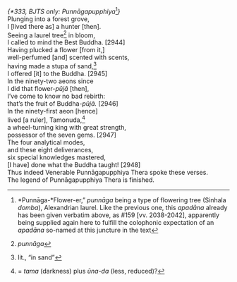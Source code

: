 *{\*333, BJTS only: Punnāgapupphiya*[^1]*}*  
Plunging into a forest grove,  
I \[lived there as\] a hunter \[then\].  
Seeing a laurel tree[^2] in bloom,  
I called to mind the Best Buddha. \[2944\]  
Having plucked a flower \[from it,\]  
well-perfumed \[and\] scented with scents,  
having made a stupa of sand,[^3]  
I offered \[it\] to the Buddha. \[2945\]  
In the ninety-two aeons since  
I did that flower-*pūjā* \[then\],  
I’ve come to know no bad rebirth:  
that’s the fruit of Buddha-*pūjā.* \[2946\]  
In the ninety-first aeon \[hence\]  
lived \[a ruler\], Tamonuda,[^4]  
a wheel-turning king with great strength,  
possessor of the seven gems. \[2947\]  
The four analytical modes,  
and these eight deliverances,  
six special knowledges mastered,  
\[I have\] done what the Buddha taught! \[2948\]  
Thus indeed Venerable Punnāgapupphiya Thera spoke these verses.  
The legend of Punnāgapupphiya Thera is finished.  
[^1]: *Punnāga-*Flower-er,” *punnāga* being a type of flowering tree
    (Sinhala *domba*), Alexandrian laurel. Like the previous one, this
    *apadāna* already has been given verbatim above, as \#159 \[vv.
    2038-2042\], apparently being supplied again here to fulfill the
    colophonic expectation of an *apadāna* so-named at this juncture in
    the text  
[^2]: *punnāga*  
[^3]: lit., “in sand”  
[^4]: = *tama* (darkness) plus *ūna-da* (less, reduced)?
